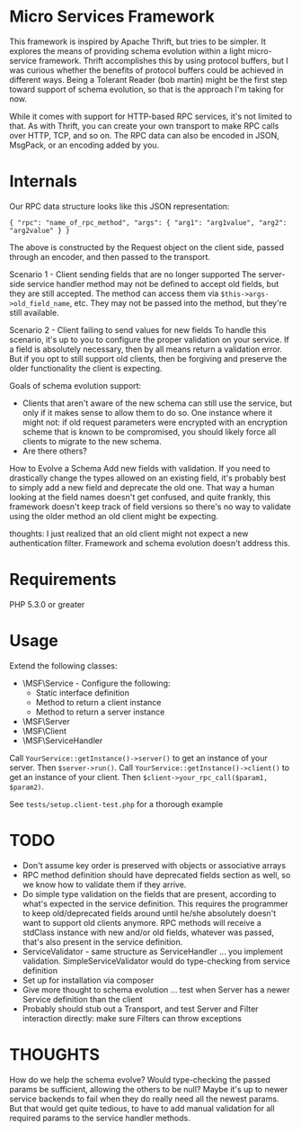 Micro Services Framework
====

This framework is inspired by Apache Thrift, but tries to be simpler. It explores the means of providing schema evolution within a light micro-service framework. Thrift accomplishes this by using protocol buffers, but I was curious whether the benefits of protocol buffers could be achieved in different ways. Being a Tolerant Reader (bob martin) might be the first step toward support of schema evolution, so that is the approach I'm taking for now.

While it comes with support for HTTP-based RPC services, it's not limited to that. As with Thrift, you can create your own transport to make RPC calls over HTTP, TCP, and so on. The RPC data can also be encoded in JSON, MsgPack, or an encoding added by you.


Internals
====

Our RPC data structure looks like this JSON representation:

`{
    "rpc": "name_of_rpc_method",
    "args": {
        "arg1": "arg1value",
        "arg2": "arg2value"
    }
}`

The above is constructed by the Request object on the client side, passed through an encoder, and then passed to the transport.

Scenario 1 - Client sending fields that are no longer supported
    The server-side service handler method may not be defined to accept old fields, but they are still accepted. The method can access them via `$this->args->old_field_name`, etc. They may not be passed into the method, but they're still available.

Scenario 2 - Client failing to send values for new fields
    To handle this scenario, it's up to you to configure the proper validation on your service. If a field is absolutely necessary, then by all means return a validation error. But if you opt to still support old clients, then be forgiving and preserve the older functionality the client is expecting.

Goals of schema evolution support:

* Clients that aren't aware of the new schema can still use the service, but only if it makes sense to allow them to do so. One instance where it might not: if old request parameters were encrypted with an encryption scheme that is known to be compromised, you should likely force all clients to migrate to the new schema.
* Are there others?

How to Evolve a Schema
    Add new fields with validation. If you need to drastically change the types allowed on an existing field, it's probably best to simply add a new field and deprecate the old one. That way a human looking at the field names doesn't get confused, and quite frankly, this framework doesn't keep track of field versions so there's no way to validate using the older method an old client might be expecting.

thoughts: I just realized that an old client might not expect a new authentication filter. Framework and schema evolution doesn't address this.

Requirements
====

PHP 5.3.0 or greater

Usage
====

Extend the following classes:

* \MSF\Service - Configure the following:
  * Static interface definition
  * Method to return a client instance
  * Method to return a server instance
* \MSF\Server
* \MSF\Client
* \MSF\ServiceHandler

Call `YourService::getInstance()->server()` to get an instance of your server. Then `$server->run()`.
Call `YourService::getInstance()->client()` to get an instance of your client. Then `$client->your_rpc_call($param1, $param2)`.

See `tests/setup.client-test.php` for a thorough example

TODO
====

* Don't assume key order is preserved with objects or associative arrays
* RPC method definition should have deprecated fields section as well, so we know how to validate them if they arrive.
* Do simple type validation on the fields that are present, according to what's expected in the service definition. This requires the programmer to keep old/deprecated fields around until he/she absolutely doesn't want to support old clients anymore. RPC methods will receive a stdClass instance with new and/or old fields, whatever was passed, that's also present in the service definition.
* ServiceValidator - same structure as ServiceHandler ... you implement validation. SimpleServiceValidator would do type-checking from service definition
* Set up for installation via composer
* Give more thought to schema evolution ... test when Server has a newer Service definition than the client
* Probably should stub out a Transport, and test Server and Filter interaction directly: make sure Filters can throw exceptions

THOUGHTS
====

How do we help the schema evolve? Would type-checking the passed params be sufficient, allowing the others to be null? Maybe it's up to newer service backends to fail when they do really need all the newest params. But that would get quite tedious, to have to add manual validation for all required params to the service handler methods.
